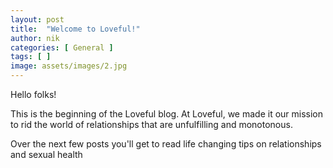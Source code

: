 ```yaml
---
layout: post
title:  "Welcome to Loveful!"
author: nik
categories: [ General ]
tags: [ ]
image: assets/images/2.jpg
---
```


Hello folks!

This is the beginning of the Loveful blog. At Loveful, we made it our mission to rid the world of relationships that are unfulfilling and monotonous. 

Over the next few posts you'll get to read life changing tips on relationships and sexual health
